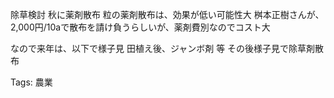 除草検討
秋に薬剤散布
  粒の薬剤散布は、効果が低い可能性大
  桝本正樹さんが、2,000円/10aで散布を請け負うらしいが、薬剤費別なのでコスト大

なので来年は、以下で様子見
  田植え後、ジャンボ剤 等
  その後様子見で除草剤散布

Tags:
  農業